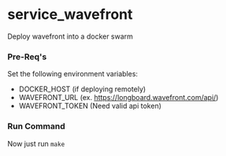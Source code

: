# service_wavefront
Deploy wavefront into a docker swarm

### Pre-Req's
Set the following environment variables:
- DOCKER_HOST (if deploying remotely)
- WAVEFRONT_URL (ex. https://longboard.wavefront.com/api/)
- WAVEFRONT_TOKEN (Need valid api token)

### Run Command
Now just run `make`
